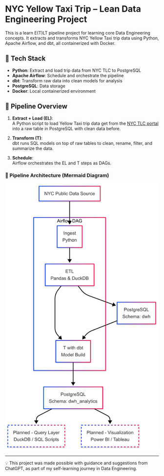# NYC Yellow Taxi Trip – Lean Data Engineering Project

This is a learn E(T)LT pipeline project for learning core Data Engineering concepts. It extracts and transforms NYC Yellow Taxi trip data using Python, Apache Airflow, and dbt, all containerized with Docker.

## 🔧 Tech Stack

- **Python**: Extract and load trip data from NYC TLC to PostgreSQL
- **Apache Airflow**: Schedule and orchestrate the pipeline
- **dbt**: Transform raw data into clean models for analysis
- **PostgreSQL**: Data storage
- **Docker**: Local containerized environment

## 📌 Pipeline Overview

1. **Extract + Load (EL)**:  
   A Python script to load Yellow Taxi trip data get from the [NYC TLC portal](https://www.nyc.gov/site/tlc/about/tlc-trip-record-data.page) into a raw table in PostgreSQL with clean data before.

2. **Transform (T)**:  
   dbt runs SQL models on top of raw tables to clean, rename, filter, and summarize the data.

3. **Schedule**:  
   Airflow orchestrates the EL and T steps as DAGs.

### 🔄 Pipeline Architecture (Mermaid Diagram)

![Pipeline Diagram](images/pipeline_diagram.png)

---

💡 This project was made possible with guidance and suggestions from ChatGPT, as part of my self-learning journey in Data Engineering.
